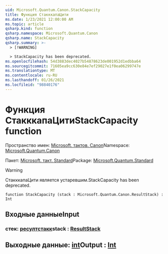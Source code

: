 ```yaml
---
uid: Microsoft.Quantum.Canon.StackCapacity
title: Функция СтакккапаЦити
ms.date: 1/23/2021 12:00:00 AM
ms.topic: article
qsharp.kind: function
qsharp.namespace: Microsoft.Quantum.Canon
qsharp.name: StackCapacity
qsharp.summary: >-
  > [!WARNING]

  > StackCapacity has been deprecated.
ms.openlocfilehash: 54d3883dec4027b54878623de001952d1edbba64
ms.sourcegitcommit: 71605ea9cc630e84e7ef29027e1f0ea06299747e
ms.translationtype: MT
ms.contentlocale: ru-RU
ms.lasthandoff: 01/26/2021
ms.locfileid: "98840176"
---
```

# <a name="stackcapacity-function"></a><span data-ttu-id="4d96e-102">Функция СтакккапаЦити</span><span class="sxs-lookup"><span data-stu-id="4d96e-102">StackCapacity function</span></span>

<span data-ttu-id="4d96e-103">Пространство имен: [Microsoft. тактов. Canon](xref:Microsoft.Quantum.Canon)</span><span class="sxs-lookup"><span data-stu-id="4d96e-103">Namespace: [Microsoft.Quantum.Canon](xref:Microsoft.Quantum.Canon)</span></span>

<span data-ttu-id="4d96e-104">Пакет: [Microsoft. такт. Standard](https://nuget.org/packages/Microsoft.Quantum.Standard)</span><span class="sxs-lookup"><span data-stu-id="4d96e-104">Package: [Microsoft.Quantum.Standard](https://nuget.org/packages/Microsoft.Quantum.Standard)</span></span>


> [!WARNING]
> <span data-ttu-id="4d96e-105">СтакккапаЦити является устаревшим.</span><span class="sxs-lookup"><span data-stu-id="4d96e-105">StackCapacity has been deprecated.</span></span>



```qsharp
function StackCapacity (stack : Microsoft.Quantum.Canon.ResultStack) : Int
```


## <a name="input"></a><span data-ttu-id="4d96e-106">Входные данные</span><span class="sxs-lookup"><span data-stu-id="4d96e-106">Input</span></span>

### <a name="stack--resultstack"></a><span data-ttu-id="4d96e-107">стек: [ресултстакк](xref:Microsoft.Quantum.Canon.ResultStack)</span><span class="sxs-lookup"><span data-stu-id="4d96e-107">stack : [ResultStack](xref:Microsoft.Quantum.Canon.ResultStack)</span></span>





## <a name="output--int"></a><span data-ttu-id="4d96e-108">Выходные данные: [int](xref:microsoft.quantum.lang-ref.int)</span><span class="sxs-lookup"><span data-stu-id="4d96e-108">Output : [Int](xref:microsoft.quantum.lang-ref.int)</span></span>

